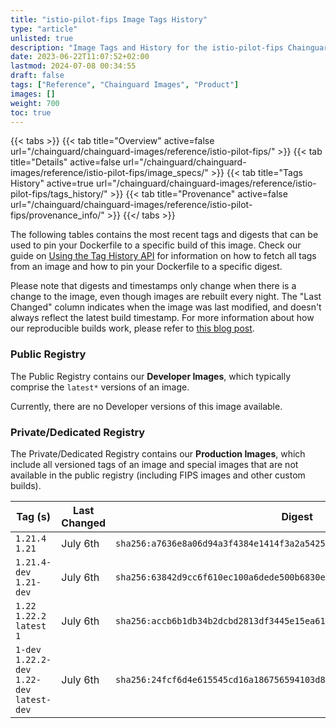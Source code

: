 ```yaml
---
title: "istio-pilot-fips Image Tags History"
type: "article"
unlisted: true
description: "Image Tags and History for the istio-pilot-fips Chainguard Image"
date: 2023-06-22T11:07:52+02:00
lastmod: 2024-07-08 00:34:55
draft: false
tags: ["Reference", "Chainguard Images", "Product"]
images: []
weight: 700
toc: true
---
```


{{< tabs >}}
{{< tab title="Overview" active=false url="/chainguard/chainguard-images/reference/istio-pilot-fips/" >}}
{{< tab title="Details" active=false url="/chainguard/chainguard-images/reference/istio-pilot-fips/image_specs/" >}}
{{< tab title="Tags History" active=true url="/chainguard/chainguard-images/reference/istio-pilot-fips/tags_history/" >}}
{{< tab title="Provenance" active=false url="/chainguard/chainguard-images/reference/istio-pilot-fips/provenance_info/" >}}
{{</ tabs >}}

The following tables contains the most recent tags and digests that can be used to pin your Dockerfile to a specific build of this image. Check our guide on [Using the Tag History API](/chainguard/chainguard-images/using-the-tag-history-api/) for information on how to fetch all tags from an image and how to pin your Dockerfile to a specific digest.

Please note that digests and timestamps only change when there is a change to the image, even though images are rebuilt every night. The "Last Changed" column indicates when the image was last modified, and doesn't always reflect the latest build timestamp. For more information about how our reproducible builds work, please refer to [this blog post](https://www.chainguard.dev/unchained/reproducing-chainguards-reproducible-image-builds).

### Public Registry
The Public Registry contains our **Developer Images**, which typically comprise the `latest*` versions of an image.

Currently, there are no Developer versions of this image available.

### Private/Dedicated Registry
The Private/Dedicated Registry contains our **Production Images**, which include all versioned tags of an image and special images that are not available in the public registry (including FIPS images and other custom builds).

| Tag (s)                                       | Last Changed | Digest                                                                    |
|-----------------------------------------------|--------------|---------------------------------------------------------------------------|
|  `1.21.4` `1.21`                              | July 6th     | `sha256:a7636e8a06d94a3f4384e1414f3a2a54250d11ed6a187f546a24c0fe0c0ef239` |
|  `1.21.4-dev` `1.21-dev`                      | July 6th     | `sha256:63842d9cc6f610ec100a6dede500b6830e55617f186530bd2a9b515bfc8497da` |
|  `1.22` `1.22.2` `latest` `1`                 | July 6th     | `sha256:accb6b1db34b2dcbd2813df3445e15ea6192788b797dbc1056221a31a636a6b3` |
|  `1-dev` `1.22.2-dev` `1.22-dev` `latest-dev` | July 6th     | `sha256:24fcf6d4e615545cd16a186756594103d826438f511cf01e980d617d0a7a1d73` |

